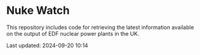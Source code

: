 # Nuke Watch

This repository includes code for retrieving the latest information available on the output of EDF nuclear power plants in the UK.

Last updated: 2024-09-20 10:14